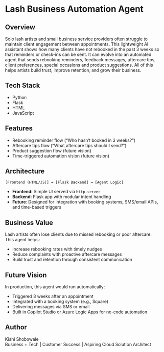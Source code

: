 # Lash Business Automation Agent

## Overview
Solo lash artists and small business service providers often struggle to maintain client engagement between appointments. This lightweight AI assistant shows how many clients have not rebooked in the past 3 weeks so that reminders or check-ins can be sent. It can evolve into an automated agent that sends rebooking reminders, feedback messages, aftercare tips, client preferences, special occasions and product suggestions. All of this helps artists build trust, improve retention, and grow their business.

## Tech Stack
- Python  
- Flask  
- HTML  
- JavaScript  

## Features
- Rebooking reminder flow (“Who hasn’t booked in 3 weeks?”)  
- Aftercare tips flow (“What aftercare tips should I send?”)  
- Product suggestion flow (future vision)  
- Time-triggered automation vision (future vision)

## Architecture
`[Frontend (HTML/JS)] → [Flask Backend] → [Agent Logic]`

- **Frontend**: Simple UI served via `http.server`  
- **Backend**: Flask app with modular intent handling  
- **Future**: Designed for integration with booking systems, SMS/email APIs, and time-based triggers

## Business Value
Lash artists often lose clients due to missed rebooking or poor aftercare. This agent helps:

- Increase rebooking rates with timely nudges  
- Reduce complaints with proactive aftercare messages
- Build trust and retention through consistent communication  

## Future Vision
In production, this agent would run automatically:

- Triggered 3 weeks after an appointment  
- Integrated with a booking system (e.g., Square)  
- Delivering messages via SMS or email  
- Built in Copilot Studio or Azure Logic Apps for no-code automation


## Author
Kishi Shobowale  
Business + Tech | Customer Success | Aspiring Cloud Solution Architect 
